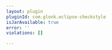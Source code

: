 ```yaml
---
layout: plugin
pluginId: com.glonk.eclipse-checkstyle
isJarAvailable: true
error: ''
violations: []

---
```

